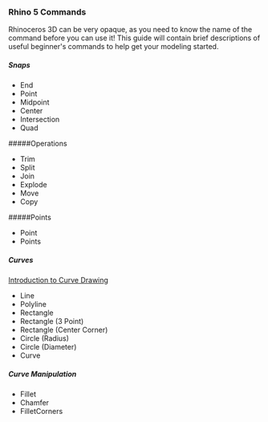 ### Rhino 5 Commands
Rhinoceros 3D can be very opaque, as you need to know the name of the command before you can use it! This guide will contain brief descriptions of useful beginner's commands to help get your modeling started.


##### Snaps
- End
- Point
- Midpoint
- Center
- Intersection
- Quad

#####Operations

- Trim
- Split
- Join
- Explode
- Move
- Copy

#####Points

- Point
- Points

##### Curves
[Introduction to Curve Drawing](http://docs.mcneel.com/rhino/5/help/en-us/index.htm#seealso/sak_curve.htm)

- Line
- Polyline
- Rectangle
- Rectangle (3 Point)
- Rectangle (Center Corner)
- Circle (Radius)
- Circle (Diameter)
- Curve

##### Curve Manipulation

- Fillet
- Chamfer
- FilletCorners



